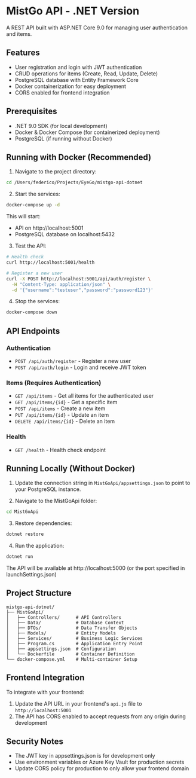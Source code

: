 # MistGo API - .NET Version

A REST API built with ASP.NET Core 9.0 for managing user authentication and items.

## Features

- User registration and login with JWT authentication
- CRUD operations for items (Create, Read, Update, Delete)
- PostgreSQL database with Entity Framework Core
- Docker containerization for easy deployment
- CORS enabled for frontend integration

## Prerequisites

- .NET 9.0 SDK (for local development)
- Docker & Docker Compose (for containerized deployment)
- PostgreSQL (if running without Docker)

## Running with Docker (Recommended)

1. Navigate to the project directory:
```bash
cd /Users/federico/Projects/EyeGo/mistgo-api-dotnet
```

2. Start the services:
```bash
docker-compose up -d
```

This will start:
- API on http://localhost:5001
- PostgreSQL database on localhost:5432

3. Test the API:
```bash
# Health check
curl http://localhost:5001/health

# Register a new user
curl -X POST http://localhost:5001/api/auth/register \
  -H "Content-Type: application/json" \
  -d '{"username":"testuser","password":"password123"}'
```

4. Stop the services:
```bash
docker-compose down
```

## API Endpoints

### Authentication
- `POST /api/auth/register` - Register a new user
- `POST /api/auth/login` - Login and receive JWT token

### Items (Requires Authentication)
- `GET /api/items` - Get all items for the authenticated user
- `GET /api/items/{id}` - Get a specific item
- `POST /api/items` - Create a new item
- `PUT /api/items/{id}` - Update an item
- `DELETE /api/items/{id}` - Delete an item

### Health
- `GET /health` - Health check endpoint

## Running Locally (Without Docker)

1. Update the connection string in `MistGoApi/appsettings.json` to point to your PostgreSQL instance.

2. Navigate to the MistGoApi folder:
```bash
cd MistGoApi
```

3. Restore dependencies:
```bash
dotnet restore
```

4. Run the application:
```bash
dotnet run
```

The API will be available at http://localhost:5000 (or the port specified in launchSettings.json)

## Project Structure

```
mistgo-api-dotnet/
├── MistGoApi/
│   ├── Controllers/      # API Controllers
│   ├── Data/             # Database Context
│   ├── DTOs/             # Data Transfer Objects
│   ├── Models/           # Entity Models
│   ├── Services/         # Business Logic Services
│   ├── Program.cs        # Application Entry Point
│   ├── appsettings.json  # Configuration
│   └── Dockerfile        # Container Definition
└── docker-compose.yml    # Multi-container Setup
```

## Frontend Integration

To integrate with your frontend:
1. Update the API URL in your frontend's `api.js` file to `http://localhost:5001`
2. The API has CORS enabled to accept requests from any origin during development

## Security Notes

- The JWT key in appsettings.json is for development only
- Use environment variables or Azure Key Vault for production secrets
- Update CORS policy for production to only allow your frontend domain